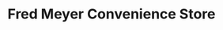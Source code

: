 ---
title: "Fred Meyer Convenience Store"
url: /maple-valley/fred-meyer-convenience-store/
shop: convenience
---